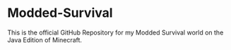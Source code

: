 # Modded-Survival
This is the official GitHub Repository for my Modded Survival world on the Java Edition of Minecraft.
